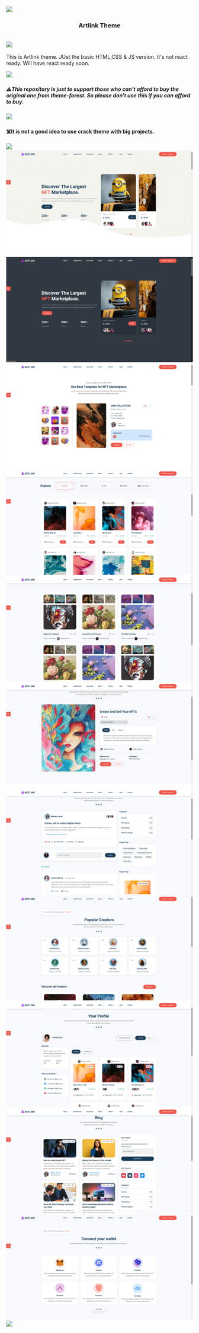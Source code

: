 <img src="https://user-images.githubusercontent.com/73097560/115834477-dbab4500-a447-11eb-908a-139a6edaec5c.gif">
<h3 align="center">
  Artlink Theme
</h3>

<!-- Typing SVG by DenverCoder1 - https://github.com/DenverCoder1/readme-typing-svg -->
<p align="center">
  <a href="https://github.com/DenverCoder1/readme-typing-svg"></a>
</p>

<br/>
<img src="https://user-images.githubusercontent.com/73097560/115834477-dbab4500-a447-11eb-908a-139a6edaec5c.gif">

<p>This is Artlink theme. JUst the basic HTML,CSS & JS version. It's not react ready. Will have react ready soon.</p>
<img src="https://user-images.githubusercontent.com/73097560/115834477-dbab4500-a447-11eb-908a-139a6edaec5c.gif">

##### ⚠️This repository is just to support those who can't afford to buy the original one from theme-forest. So please don't use this if you can afford to buy.

<img src="https://user-images.githubusercontent.com/73097560/115834477-dbab4500-a447-11eb-908a-139a6edaec5c.gif">

#### ☠️It is not a good idea to use crack theme with big projects.

<img src="https://user-images.githubusercontent.com/73097560/115834477-dbab4500-a447-11eb-908a-139a6edaec5c.gif">

<img src="git_images/1.png"/>
<img src="git_images/2.png"/>
<img src="git_images/3.png"/>
<img src="git_images/4.png"/>
<img src="git_images/5.png"/>
<img src="git_images/6.png"/>
<img src="git_images/7.png"/>
<img src="git_images/8.png"/>
<img src="git_images/9.png"/>
<img src="git_images/10.png"/>
<img src="git_images/11.png"/>

<img src="https://user-images.githubusercontent.com/73097560/115834477-dbab4500-a447-11eb-908a-139a6edaec5c.gif">
